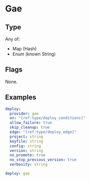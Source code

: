 # Gae



## Type

Any of:

* Map (Hash)
* Enum (known String)

## Flags

None.


## Examples

```yaml
deploy:
  provider: gae
  on: "[ref:type/deploy_conditions]"
  allow_failure: true
  skip_cleanup: true
  edge: "[ref:type/deploy_edge]"
  project: string
  keyfile: string
  config: string
  version: string
  no_promote: true
  no_stop_previous_version: true
  verbosity: string
```

```yaml
deploy: gae

```
